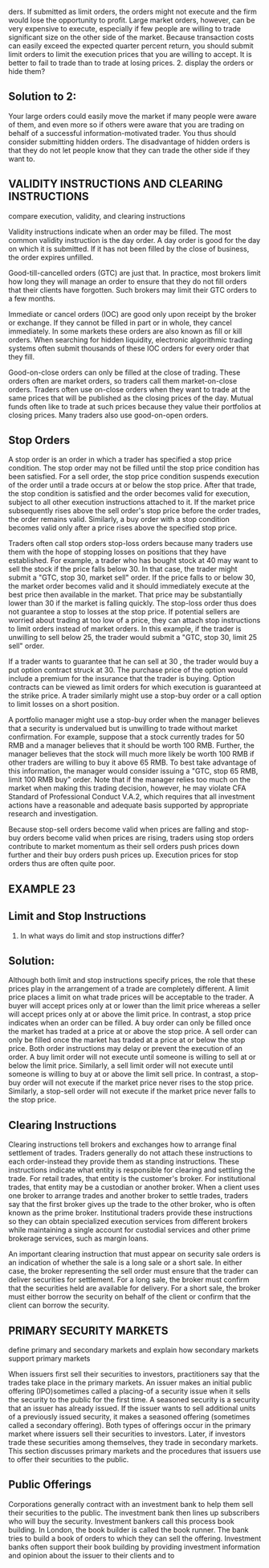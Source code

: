 ders. If submitted as limit orders, the orders might not execute and the firm would lose the opportunity to profit.
Large market orders, however, can be very expensive to execute, especially if few people are willing to trade significant size on the other side of the market. Because transaction costs can easily exceed the expected quarter percent return, you should submit limit orders to limit the execution prices that you are willing to accept. It is better to fail to trade than to trade at losing prices.
2. display the orders or hide them?

## Solution to 2:

Your large orders could easily move the market if many people were aware of them, and even more so if others were aware that you are trading on behalf of a successful information-motivated trader. You thus should consider submitting hidden orders. The disadvantage of hidden orders is that they do not let people know that they can trade the other side if they want to.

## VALIDITY INSTRUCTIONS AND CLEARING INSTRUCTIONS

compare execution, validity, and clearing instructions

Validity instructions indicate when an order may be filled. The most common validity instruction is the day order. A day order is good for the day on which it is submitted. If it has not been filled by the close of business, the order expires unfilled.

Good-till-cancelled orders (GTC) are just that. In practice, most brokers limit how long they will manage an order to ensure that they do not fill orders that their clients have forgotten. Such brokers may limit their GTC orders to a few months.

Immediate or cancel orders (IOC) are good only upon receipt by the broker or exchange. If they cannot be filled in part or in whole, they cancel immediately. In some markets these orders are also known as fill or kill orders. When searching for hidden liquidity, electronic algorithmic trading systems often submit thousands of these IOC orders for every order that they fill.

Good-on-close orders can only be filled at the close of trading. These orders often are market orders, so traders call them market-on-close orders. Traders often use on-close orders when they want to trade at the same prices that will be published as the closing prices of the day. Mutual funds often like to trade at such prices because they value their portfolios at closing prices. Many traders also use good-on-open orders.

## Stop Orders

A stop order is an order in which a trader has specified a stop price condition. The stop order may not be filled until the stop price condition has been satisfied. For a sell order, the stop price condition suspends execution of the order until a trade occurs at or below the stop price. After that trade, the stop condition is satisfied and the order becomes valid for execution, subject to all other execution instructions attached to
it. If the market price subsequently rises above the sell order's stop price before the order trades, the order remains valid. Similarly, a buy order with a stop condition becomes valid only after a price rises above the specified stop price.

Traders often call stop orders stop-loss orders because many traders use them with the hope of stopping losses on positions that they have established. For example, a trader who has bought stock at 40 may want to sell the stock if the price falls below 30. In that case, the trader might submit a "GTC, stop 30, market sell" order. If the price falls to or below 30, the market order becomes valid and it should immediately execute at the best price then available in the market. That price may be substantially lower than 30 if the market is falling quickly. The stop-loss order thus does not guarantee a stop to losses at the stop price. If potential sellers are worried about trading at too low of a price, they can attach stop instructions to limit orders instead of market orders. In this example, if the trader is unwilling to sell below 25, the trader would submit a "GTC, stop 30, limit 25 sell" order.

If a trader wants to guarantee that he can sell at 30 , the trader would buy a put option contract struck at 30. The purchase price of the option would include a premium for the insurance that the trader is buying. Option contracts can be viewed as limit orders for which execution is guaranteed at the strike price. A trader similarly might use a stop-buy order or a call option to limit losses on a short position.

A portfolio manager might use a stop-buy order when the manager believes that a security is undervalued but is unwilling to trade without market confirmation. For example, suppose that a stock currently trades for 50 RMB and a manager believes that it should be worth 100 RMB. Further, the manager believes that the stock will much more likely be worth 100 RMB if other traders are willing to buy it above 65 RMB. To best take advantage of this information, the manager would consider issuing a "GTC, stop 65 RMB, limit 100 RMB buy" order. Note that if the manager relies too much on the market when making this trading decision, however, he may violate CFA Standard of Professional Conduct V.A.2, which requires that all investment actions have a reasonable and adequate basis supported by appropriate research and investigation.

Because stop-sell orders become valid when prices are falling and stop-buy orders become valid when prices are rising, traders using stop orders contribute to market momentum as their sell orders push prices down further and their buy orders push prices up. Execution prices for stop orders thus are often quite poor.

## EXAMPLE 23

## Limit and Stop Instructions

1. In what ways do limit and stop instructions differ?

## Solution:

Although both limit and stop instructions specify prices, the role that these prices play in the arrangement of a trade are completely different. A limit price places a limit on what trade prices will be acceptable to the trader. A buyer will accept prices only at or lower than the limit price whereas a seller will accept prices only at or above the limit price.
In contrast, a stop price indicates when an order can be filled. A buy order can only be filled once the market has traded at a price at or above the stop price. A sell order can only be filled once the market has traded at a price at or below the stop price.
Both order instructions may delay or prevent the execution of an order. A buy limit order will not execute until someone is willing to sell at or below the limit price. Similarly, a sell limit order will not execute until someone is
willing to buy at or above the limit sell price. In contrast, a stop-buy order will not execute if the market price never rises to the stop price. Similarly, a stop-sell order will not execute if the market price never falls to the stop price.

## Clearing Instructions

Clearing instructions tell brokers and exchanges how to arrange final settlement of trades. Traders generally do not attach these instructions to each order-instead they provide them as standing instructions. These instructions indicate what entity is responsible for clearing and settling the trade. For retail trades, that entity is the customer's broker. For institutional trades, that entity may be a custodian or another broker. When a client uses one broker to arrange trades and another broker to settle trades, traders say that the first broker gives up the trade to the other broker, who is often known as the prime broker. Institutional traders provide these instructions so they can obtain specialized execution services from different brokers while maintaining a single account for custodial services and other prime brokerage services, such as margin loans.

An important clearing instruction that must appear on security sale orders is an indication of whether the sale is a long sale or a short sale. In either case, the broker representing the sell order must ensure that the trader can deliver securities for settlement. For a long sale, the broker must confirm that the securities held are available for delivery. For a short sale, the broker must either borrow the security on behalf of the client or confirm that the client can borrow the security.

## PRIMARY SECURITY MARKETS

define primary and secondary markets and explain how secondary markets support primary markets

When issuers first sell their securities to investors, practitioners say that the trades take place in the primary markets. An issuer makes an initial public offering (IPO)sometimes called a placing-of a security issue when it sells the security to the public for the first time. A seasoned security is a security that an issuer has already issued. If the issuer wants to sell additional units of a previously issued security, it makes a seasoned offering (sometimes called a secondary offering). Both types of offerings occur in the primary market where issuers sell their securities to investors. Later, if investors trade these securities among themselves, they trade in secondary markets. This section discusses primary markets and the procedures that issuers use to offer their securities to the public.

## Public Offerings

Corporations generally contract with an investment bank to help them sell their securities to the public. The investment bank then lines up subscribers who will buy the security. Investment bankers call this process book building. In London, the book builder is called the book runner. The bank tries to build a book of orders to which they can sell the offering. Investment banks often support their book building by providing investment information and opinion about the issuer to their clients and to

